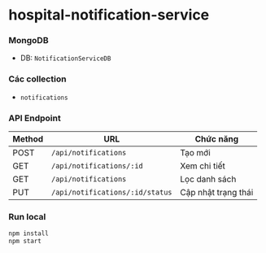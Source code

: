 #  hospital-notification-service

### MongoDB
- DB: `NotificationServiceDB`

### Các collection
- `notifications`

### API Endpoint
| Method | URL | Chức năng |
|--------|-----|------------|
| POST | `/api/notifications` | Tạo mới |
| GET | `/api/notifications/:id` | Xem chi tiết |
| GET | `/api/notifications` | Lọc danh sách |
| PUT | `/api/notifications/:id/status` | Cập nhật trạng thái |

### Run local
```bash
npm install
npm start
